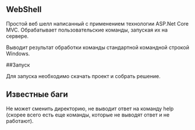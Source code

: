 ## WebShell

Простой веб шелл написанный с применением технологии ASP.Net Core MVC.
Обрабатывает пользовательские команды, запуская их на сервере.

Выводит результат обработки команды стандартной командной строкой Windows.

##Запуск

Для запуска необходимо скачать проект и собрать решение.

## Известные баги

Не может сменить директорию, не выводит ответ на команду help (скорее всего есть еще команды, которые не выводят ответ и не работают).

